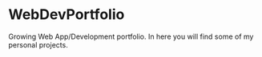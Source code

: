 # WebDevPortfolio
Growing Web App/Development portfolio. In here you will find some of my personal projects.
